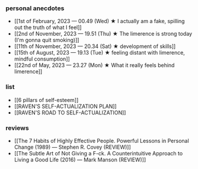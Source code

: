 ### personal anecdotes
- [[1st of February, 2023 — 00.49 (Wed) ★ I actually am a fake, spilling out the truth of what I feel]]
- [[2nd of November, 2023 — 19.51 (Thu) ★ The limerence is strong today (I'm gonna quit smoking)]]
- [[11th of November, 2023 — 20.34 (Sat) ★ development of skills]]
- [[15th of August, 2023 — 19.13 (Tue) ★ feeling distant with limerence, mindful consumption]]
- [[22nd of May, 2023 — 23.27 (Mon) ★ What it really feels behind limerence]] 
### list
- [[6 pillars of self-esteem]]
- [[RAVEN'S SELF-ACTUALIZATION PLAN]]
- [[RAVEN'S ROAD TO SELF-ACTUALIZATION]]
### reviews
- [[The 7 Habits of Highly Effective People. Powerful Lessons in Personal Change (1989) — Stephen R. Covey (REVIEW)]]
- [[The Subtle Art of Not Giving a F-ck. A Counterintuitive Approach to Living a Good Life (2016) — Mark Manson (REVIEW)]]